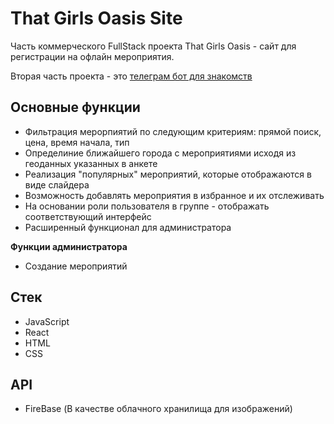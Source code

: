 # That Girls Oasis Site

Часть коммерческого FullStack проекта That Girls Oasis - сайт для регистрации на офлайн мероприятия.

Вторая часть проекта - это [телеграм бот для знакомств](https://github.com/Nikidzawa/That_Girls_Oasis_TeleBot)

## Основные функции

* Фильтрация мерорпиятий по следующим критериям: прямой поиск, цена, время начала, тип
* Определиние ближайшего города с мероприятиями исходя из геоданных указанных в анкете
* Реализация "популярных" мероприятий, которые отображаются в виде слайдера
* Возможность добавлять мероприятия в избранное и их отслеживать
* На основании роли пользователя в группе - отображать соответствующий интерфейс
* Расширенный функционал для администратора

**Функции администратора**

* Создание мероприятий

## Стек
* JavaScript
* React
* HTML
* CSS


## API
* FireBase (В качестве облачного хранилища для изображений)